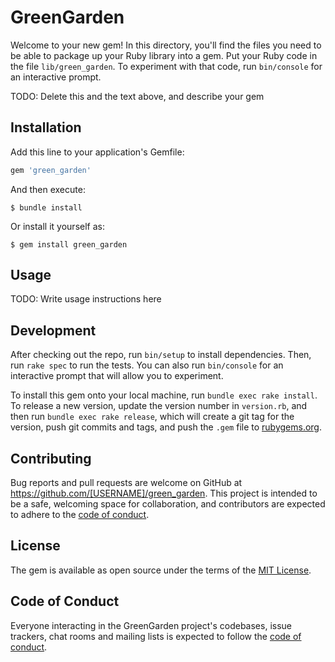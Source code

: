 # GreenGarden

Welcome to your new gem! In this directory, you'll find the files you need to be able to package up your Ruby library into a gem. Put your Ruby code in the file `lib/green_garden`. To experiment with that code, run `bin/console` for an interactive prompt.

TODO: Delete this and the text above, and describe your gem

## Installation

Add this line to your application's Gemfile:

```ruby
gem 'green_garden'
```

And then execute:

    $ bundle install

Or install it yourself as:

    $ gem install green_garden

## Usage

TODO: Write usage instructions here

## Development

After checking out the repo, run `bin/setup` to install dependencies. Then, run `rake spec` to run the tests. You can also run `bin/console` for an interactive prompt that will allow you to experiment.

To install this gem onto your local machine, run `bundle exec rake install`. To release a new version, update the version number in `version.rb`, and then run `bundle exec rake release`, which will create a git tag for the version, push git commits and tags, and push the `.gem` file to [rubygems.org](https://rubygems.org).

## Contributing

Bug reports and pull requests are welcome on GitHub at https://github.com/[USERNAME]/green_garden. This project is intended to be a safe, welcoming space for collaboration, and contributors are expected to adhere to the [code of conduct](https://github.com/[USERNAME]/green_garden/blob/master/CODE_OF_CONDUCT.md).


## License

The gem is available as open source under the terms of the [MIT License](https://opensource.org/licenses/MIT).

## Code of Conduct

Everyone interacting in the GreenGarden project's codebases, issue trackers, chat rooms and mailing lists is expected to follow the [code of conduct](https://github.com/[USERNAME]/green_garden/blob/master/CODE_OF_CONDUCT.md).
